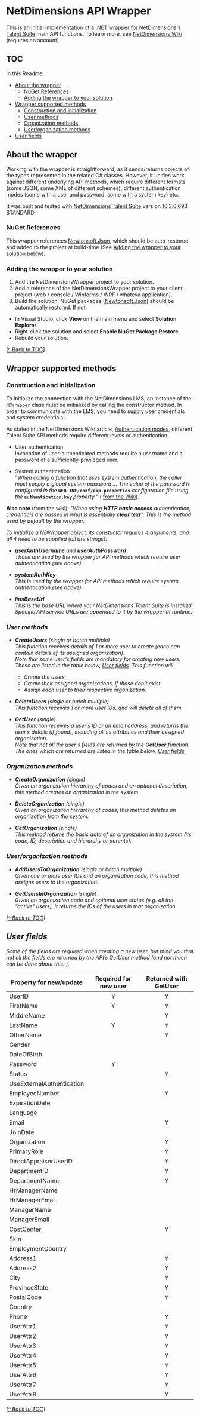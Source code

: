# NetDimensions API Wrapper
This is an initial implementation of a .NET wrapper for <a href="http://www.netdimensions.com/talent-management-suite/" target="_blank">NetDimensions's Talent Suite</a> main API functions.
To learn more, see <a href="https://wiki.netdimensions.com" target="_blank">NetDimensions Wiki</a> (requires an account).

## TOC
In this Readme:
- [About the wrapper](#about-the-wrapper)
  - [NuGet References](#nuget-references)
  - [Adding the wrapper to your solution](#adding-the-wrapper-to-your-solution)
- [Wrapper supported methods](#wrapper-supported-methods)
  - [Construction and initialization](#construction-and-initialization) 
  - [User methods](#user-methods)
  - [Organization methods](#organization-methods)
  - [User/organization methods](#userorganization-methods)
- [User fields](#user-fields)

## About the wrapper
Working with the wrapper is straightforward, as it sends/returns objects of the types represented in the related C# classes. However, it unifies work against different underlying API methods, which require different formats (some JSON, some XML of different schemes), different authentication modes (some with a user and password, some with a system key) etc.

It was built and tested with <a href="http://www.netdimensions.com/talent-management-suite/" target="_blank">NetDimensions Talent Suite</a> version 10.3.0.693 STANDARD.

### NuGet References
This wrapper references <a href="http://www.nuget.org/packages/Newtonsoft.Json/" target="_blank">Newtonsoft.Json</a>, which should be auto-restored and added to the project at build-time (See [Adding the wrapper to your solution](#adding-the-wrapper-to-your-solution) below).

### Adding the wrapper to your solution
1. Add the NetDimensionsWrapper project to your solution.
1. Add a reference of the NetDimensionsWrapper project to your client project (web / console / Winforms / WPF / whateva application).
1. Build the solution. NuGet packages (<a href="http://www.nuget.org/packages/Newtonsoft.Json/" target="_blank">Newtonsoft.Json</a>) should be automatically restored. If not:   
 - In Visual Studio, click **View** on the main menu and select **Solution Explorer**
 - Right-click the solution and select **Enable NuGet Package Restore**.
 - Rebuild your solution.

[[^ Back to TOC](#toc)]

## Wrapper supported methods ##

### Construction and initialization
To initialize the connection with the NetDimensions LMS, an instance of the `NDWrapper` class must be initialized by calling the constructor method. In order to communicate with the LMS, you need to supply user credentials and system credentials. 

As stated in the NetDimensions Wiki article, <a href="https://wiki.netdimensions.com/confluence/display/ptk/Authentication+modes" target="_blank">Authentication modes</a>, different Talent Suite API methods require different levels of authentication:
- User authentication   
Invocation of user-authenticated methods require a username and a password of a sufficiently-privileged user.

- System authentication  
"<i>When calling a function that uses system authentication, the caller must supply a global system password ... The value of the password is configured in the</i> <b>`WEB-INF/conf/ekp.properties`</b> <i>configuration file using the</i><b> `authentication.key` </b><i>property.</i>" ( <a href="https://wiki.netdimensions.com/confluence/display/ptk/Authentication+modes" target="_blank">from the Wiki</a>).

**Also note** (from the wiki): "<i>When using <b>HTTP basic access</b> authentication, credentials are passed in what is essentially <b>clear text</b><i>". This is the method used by default by the wrapper. 

To initialize a NDWrapper object, its constuctor requires 4 arguments, and all 4 need to be supplied (all are strings):
 - **userAuthUsername** and **userAuthPassword**  
 Those are used by the wrapper for API methods which require user authentication (see above).

 - **systemAuthKey**   
 This is used by the wrapper for API methods which require system authentication (see above).

 - **lmsBaseUrl**  
 This is the base URL where your NetDimensions Talent Suite is installed. Specific API service URLs are appended to it by the wrapper at runtime.

### User methods 

- **CreateUsers** (single or batch multiple)  
This function receives details of 1 or more user to create (each can contain details of its assigned organization).   
Note that some user's fields are mandatory for creating new users. Those are listed in the table below, [User fields](#user-fields). 
This function will:  
  - Create the users  
  - Create their assigned organizations, if those don’t exist  
  - Assign each user to their respective organization.

 
- **DeleteUsers** (single or batch multiple)  
This function receives 1 or more user IDs, and will delete all of them.

- **GetUser** (single)   
This function receives a user’s ID or an email address, and returns the user’s details (if found), including all its attributes and their assigned organization.   
Note that not all the user's fields are returned by the **GetUser** function. The ones which are returned are listed in the table below, [User fields](#user-fields). 

### Organization methods 
 - **CreateOrganization** (single)   
Given an organization hierarchy of codes and an optional description, this method creates an organization in the system.

- **DeleteOrganization** (single)   
Given an organization hierarchy of codes, this method deletes an organization from the system.

- **GetOrganization** (single)   
This method returns the basic data of an organization in the system (its code, ID, description and hierarchy or parents).

### User/organization methods 

- **AddUsersToOrganization** (single or batch multiple)   
Given one or more user IDs and an organization code, this method assigns users to the organization.

- **GetUsersInOrganization** (single)   
Given an organization code and optional user status (e.g. all the "active" users), it returns the IDs of the users in that organization.

[[^ Back to TOC](#toc)]

## User fields
Some of the fields are required when creating a new user, but mind you that not all the fields are returned by the API’s GetUser method (and not much can be done about this..).

Property for new/update | Required for new user | Returned with GetUser
---| :---: | :----:
UserID  |  Y  |   Y
FirstName  |  Y  |   Y
MiddleName  |   |   Y
LastName  |  Y  |   Y
OtherName  |   |   Y
Gender  |   |   
DateOfBirth  |   |   
Password  |  Y  |   
Status  |   |   Y
UseExternalAuthentication  |   |   
EmployeeNumber  |   |   Y
ExpirationDate  |   |   
Language  |   |   
Email  |   |   Y
JoinDate  |   |     
Organization  |   |   Y
PrimaryRole  |   |   Y
DirectAppraiserUserID  |   |   Y
DepartmentID  |   |   Y
DepartmentName  |   |   Y
HrManagerName  |   |   
HrManagerEmal  |   |   
ManagerName  |   |   
ManagerEmail  |   |   
CostCenter  |   |   Y
Skin  |   |   
EmploymentCountry  |   |   
Address1  |   |   Y
Address2  |   |   Y
City  |   |   Y
ProvinceState  |   |   Y
PostalCode  |   |   Y
Country  |   |   
Phone  |   |   Y
UserAttr1  |   |  Y  
UserAttr2  |   |  Y  
UserAttr3  |   |  Y  
UserAttr4  |   |  Y  
UserAttr5  |   |  Y  
UserAttr6  |   |  Y  
UserAttr7  |   |  Y  
UserAttr8  |   |  Y  

[[^ Back to TOC](#toc)]

